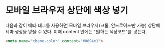 # 모바일 브라우저 상단에 색상 넣기

다음과 같이 메타 태그를 사용하면 모바일 브라우저(크롬, 안드로이드만 가능) 상단에 테마 생상을 넣을 수 있다. 이때 content 안에는 "원하는 색상코드"를 넣는다.

```html
<meta name="theme-color" content="#0094e1">
```
